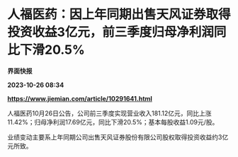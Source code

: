 # 人福医药：因上年同期出售天风证券取得投资收益3亿元，前三季度归母净利润同比下滑20.5%
**界面快报**

**2023-10-26 08:34**

**https://www.jiemian.com/article/10291641.html**

人福医药10月26日公告，公司前三季度实现营业收入181.12亿元，同比上涨11.42%；归母净利润17.69亿元，同比下滑20.5%；基本每股收益1.09元/股。

业绩变动主要系上年同期公司出售天风证券股份有限公司股权取得投资收益约3亿元所致。